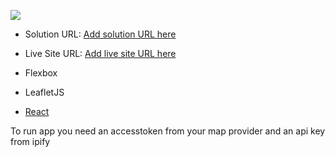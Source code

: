 ![](./images/screenshot.png)

- Solution URL: [Add solution URL here](https://your-solution-url.com)
- Live Site URL: [Add live site URL here](https://your-live-site-url.com)

- Flexbox
- LeafletJS
- [React](https://reactjs.org/)

To run app you need an accesstoken from your map provider and an api key from ipify
